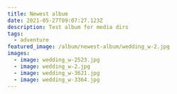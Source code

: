 ```yaml
---
title: Newest album
date: 2021-05-27T09:07:27.123Z
description: Test album for media dirs
tags:
  - adventure
featured_image: /album/newest-album/wedding_w-2.jpg
images:
  - image: wedding_w-2523.jpg
  - image: wedding_w-2.jpg
  - image: wedding_w-3621.jpg
  - image: wedding_w-3364.jpg
---
```

